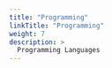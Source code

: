 ```yaml
---
title: "Programming"
linkTitle: "Programming"
weight: 7
description: >
  Programming Languages
---
```

